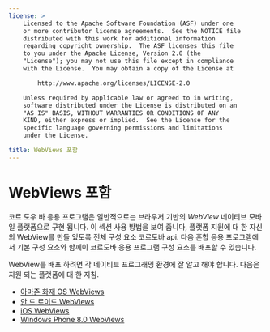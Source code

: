 ```yaml
---
license: >
    Licensed to the Apache Software Foundation (ASF) under one
    or more contributor license agreements.  See the NOTICE file
    distributed with this work for additional information
    regarding copyright ownership.  The ASF licenses this file
    to you under the Apache License, Version 2.0 (the
    "License"); you may not use this file except in compliance
    with the License.  You may obtain a copy of the License at

        http://www.apache.org/licenses/LICENSE-2.0

    Unless required by applicable law or agreed to in writing,
    software distributed under the License is distributed on an
    "AS IS" BASIS, WITHOUT WARRANTIES OR CONDITIONS OF ANY
    KIND, either express or implied.  See the License for the
    specific language governing permissions and limitations
    under the License.

title: WebViews 포함
---
```


# WebViews 포함

코르 도우 바 응용 프로그램은 일반적으로는 브라우저 기반의 *WebView* 네이티브 모바일 플랫폼으로 구현 됩니다. 이 섹션 사용 방법을 보여 줍니다, 플랫폼 지원에 대 한 자신의 WebView를 만들 있도록 전체 구성 요소 코르도바 api. 다음 혼합 응용 프로그램에서 기본 구성 요소와 함께이 코르도바 응용 프로그램 구성 요소를 배포할 수 있습니다.

WebView를 배포 하려면 각 네이티브 프로그래밍 환경에 잘 알고 해야 합니다. 다음은 지원 되는 플랫폼에 대 한 지침.

*   [아마존 화재 OS WebViews](../../platforms/amazonfireos/webview.html)
*   [안 드 로이드 WebViews](../../platforms/android/webview.html)
*   [iOS WebViews](../../platforms/ios/webview.html)
*   [Windows Phone 8.0 WebViews](../../platforms/wp8/webview.html)